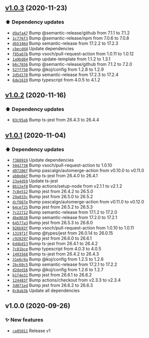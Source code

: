 ## [v1.0.3](https://github.com/koj-co/template/compare/v1.0.2...v1.0.3) (2020-11-23)

### ⬆️ Dependency updates

- [`d9afa47`](https://github.com/koj-co/template/commit/d9afa47)  Bump @semantic-release/github from 7.1.1 to 7.1.2
- [`1c776f3`](https://github.com/koj-co/template/commit/1c776f3)  Bump @semantic-release/npm from 7.0.6 to 7.0.8
- [`db5346d`](https://github.com/koj-co/template/commit/db5346d)  Bump semantic-release from 17.2.2 to 17.2.3
- [`cbecdd4`](https://github.com/koj-co/template/commit/cbecdd4)  Update dependencies
- [`f85a67b`](https://github.com/koj-co/template/commit/f85a67b)  Bump vsoch/pull-request-action from 1.0.11 to 1.0.12
- [`1a9bd84`](https://github.com/koj-co/template/commit/1a9bd84)  Bump update-template from 1.1.2 to 1.3.1
- [`b6c7656`](https://github.com/koj-co/template/commit/b6c7656)  Bump @semantic-release/github from 7.1.2 to 7.2.0
- [`527ff50`](https://github.com/koj-co/template/commit/527ff50)  Bump @koj/config from 1.2.8 to 1.2.9
- [`2d5d178`](https://github.com/koj-co/template/commit/2d5d178)  Bump semantic-release from 17.2.3 to 17.2.4
- [`6de1619`](https://github.com/koj-co/template/commit/6de1619)  Bump typescript from 4.0.5 to 4.1.2

## [v1.0.2](https://github.com/koj-co/template/compare/v1.0.1...v1.0.2) (2020-11-16)

### ⬆️ Dependency updates

- [`03c95ab`](https://github.com/koj-co/template/commit/03c95ab)  Bump ts-jest from 26.4.3 to 26.4.4

## [v1.0.1](https://github.com/koj-co/template/compare/v1.0.0...v1.0.1) (2020-11-04)

### ⬆️ Dependency updates

- [`f388919`](https://github.com/koj-co/template/commit/f388919)  Update dependencies
- [`5042738`](https://github.com/koj-co/template/commit/5042738)  Bump vsoch/pull-request-action to 1.0.10
- [`d07206f`](https://github.com/koj-co/template/commit/d07206f)  Bump pascalgn/automerge-action from v0.10.0 to v0.11.0
- [`ab0e04f`](https://github.com/koj-co/template/commit/ab0e04f)  Bump ts-jest from 26.4.0 to 26.4.1
- [`23a4d59`](https://github.com/koj-co/template/commit/23a4d59)  Update ts-jest
- [`0b12ef8`](https://github.com/koj-co/template/commit/0b12ef8)  Bump actions/setup-node from v2.1.1 to v2.1.2
- [`7c8e512`](https://github.com/koj-co/template/commit/7c8e512)  Bump jest from 26.4.2 to 26.5.0
- [`29a033c`](https://github.com/koj-co/template/commit/29a033c)  Bump jest from 26.5.0 to 26.5.2
- [`dcf667e`](https://github.com/koj-co/template/commit/dcf667e)  Bump pascalgn/automerge-action from v0.11.0 to v0.12.0
- [`64cef25`](https://github.com/koj-co/template/commit/64cef25)  Bump jest from 26.5.2 to 26.5.3
- [`7c22712`](https://github.com/koj-co/template/commit/7c22712)  Bump semantic-release from 17.1.2 to 17.2.0
- [`4be8638`](https://github.com/koj-co/template/commit/4be8638)  Bump semantic-release from 17.2.0 to 17.2.1
- [`64577a3`](https://github.com/koj-co/template/commit/64577a3)  Bump jest from 26.5.3 to 26.6.0
- [`926b93f`](https://github.com/koj-co/template/commit/926b93f)  Bump vsoch/pull-request-action from 1.0.10 to 1.0.11
- [`1319f1f`](https://github.com/koj-co/template/commit/1319f1f)  Bump @types/jest from 26.0.14 to 26.0.15
- [`c920297`](https://github.com/koj-co/template/commit/c920297)  Bump jest from 26.6.0 to 26.6.1
- [`6d4bd13`](https://github.com/koj-co/template/commit/6d4bd13)  Bump ts-jest from 26.4.1 to 26.4.2
- [`7c81bce`](https://github.com/koj-co/template/commit/7c81bce)  Bump typescript from 4.0.3 to 4.0.5
- [`1493568`](https://github.com/koj-co/template/commit/1493568)  Bump ts-jest from 26.4.2 to 26.4.3
- [`31e6c9a`](https://github.com/koj-co/template/commit/31e6c9a)  Bump @koj/config from 1.2.5 to 1.2.6
- [`2bc60c5`](https://github.com/koj-co/template/commit/2bc60c5)  Bump semantic-release from 17.2.1 to 17.2.2
- [`d2ded16`](https://github.com/koj-co/template/commit/d2ded16)  Bump @koj/config from 1.2.6 to 1.2.7
- [`b1f4e31`](https://github.com/koj-co/template/commit/b1f4e31)  Bump jest from 26.6.1 to 26.6.2
- [`124483f`](https://github.com/koj-co/template/commit/124483f)  Bump actions/checkout from v2.3.3 to v2.3.4
- [`3d071ed`](https://github.com/koj-co/template/commit/3d071ed)  Bump jest from 26.6.2 to 26.6.3
- [`0c8ab3b`](https://github.com/koj-co/template/commit/0c8ab3b)  Update all dependencies

## v1.0.0 (2020-09-26)

### ✨ New features

- [`ce05011`](https://github.com/koj-co/template/commit/ce05011)  Release v1
